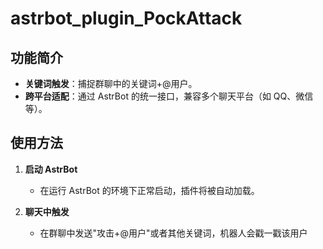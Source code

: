 # astrbot_plugin_PockAttack

## 功能简介
- **关键词触发**：捕捉群聊中的关键词+@用户。
- **跨平台适配**：通过 AstrBot 的统一接口，兼容多个聊天平台（如 QQ、微信等）。

## 使用方法

1. **启动 AstrBot**  
   - 在运行 AstrBot 的环境下正常启动，插件将被自动加载。

2. **聊天中触发**  
   - 在群聊中发送"攻击+@用户"或者其他关键词，机器人会戳一戳该用户
